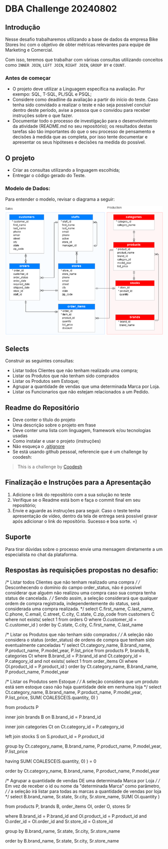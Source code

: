 # DBA Challenge 20240802


## Introdução

Nesse desafio trabalharemos utilizando a base de dados da empresa Bike Stores Inc com o objetivo de obter métricas relevantes para equipe de Marketing e Comercial.

Com isso, teremos que trabalhar com várioas consultas utilizando conceitos como `INNER JOIN`, `LEFT JOIN`, `RIGHT JOIN`, `GROUP BY` e `COUNT`.

### Antes de começar
 
- O projeto deve utilizar a Linguagem específica na avaliação. Por exempo: SQL, T-SQL, PL/SQL e PSQL;
- Considere como deadline da avaliação a partir do início do teste. Caso tenha sido convidado a realizar o teste e não seja possível concluir dentro deste período, avise a pessoa que o convidou para receber instruções sobre o que fazer.
- Documentar todo o processo de investigação para o desenvolvimento da atividade (README.md no seu repositório); os resultados destas tarefas são tão importantes do que o seu processo de pensamento e decisões à medida que as completa, por isso tente documentar e apresentar os seus hipóteses e decisões na medida do possível.
 
 

## O projeto

- Criar as consultas utilizando a linguagem escolhida;
- Entregar o código gerado do Teste.

### Modelo de Dados:

Para entender o modelo, revisar o diagrama a seguir:

![<img src="samples/model.png" height="500" alt="Modelo" title="Modelo"/>](samples/model.png)


## Selects

Construir as seguintes consultas:

- Listar todos Clientes que não tenham realizado uma compra;
- Listar os Produtos que não tenham sido comprados
- Listar os Produtos sem Estoque;
- Agrupar a quantidade de vendas que uma determinada Marca por Loja. 
- Listar os Funcionarios que não estejam relacionados a um Pedido.

## Readme do Repositório

- Deve conter o título do projeto
- Uma descrição sobre o projeto em frase
- Deve conter uma lista com linguagem, framework e/ou tecnologias usadas
- Como instalar e usar o projeto (instruções)
- Não esqueça o [.gitignore](https://www.toptal.com/developers/gitignore)
- Se está usando github pessoal, referencie que é um challenge by coodesh:  

>  This is a challenge by [Coodesh](https://coodesh.com/)

## Finalização e Instruções para a Apresentação

1. Adicione o link do repositório com a sua solução no teste
2. Verifique se o Readme está bom e faça o commit final em seu repositório;
3. Envie e aguarde as instruções para seguir. Caso o teste tenha apresentação de vídeo, dentro da tela de entrega será possível gravar após adicionar o link do repositório. Sucesso e boa sorte. =)


## Suporte

Para tirar dúvidas sobre o processo envie uma mensagem diretamente a um especialista no chat da plataforma. 


## Respostas às requisições propostas no desafio:

/* Listar todos Clientes que não tenham realizado uma compra */
/* Desconhecendo o domínio do campo order_status, não é possível considerar que alguém não realizou uma compra caso sua compra tenha status de cancelada. */
/* Sendo assim, a seleção considerará que qualquer ordem de compra registrada, independentemente do status, será considerada uma compra realizada. */
select C.first_name,
       C.last_name,
       C.phone,
       C.email,
       C.street,
       C.city,
       C.state,
       C.zip_code
from   customers   C
where  not exists( select 1
                   from   orders    O
                   where  O.customer_id = C.customer_id
                 )
order by
       C.state,
       C.city,
       C.first_name,
       C.last_name



/* Listar os Produtos que não tenham sido comprados */
/* A seleção não considera o status (order_status) de ordens de compra que tenham sido eventualmente canceladas */
select Ct.category_name,
       B.brand_name,
       P.product_name,
       P.model_year,
       P.list_price
from   products   P,
       brands     B,
       categories Ct
where  B.brand_id       = P.brand_id
  and  Ct.category_id   = P.category_id
  and  not exists( select 1
                   from   order_items  OI
                   where  OI.product_id = P.product_id
                 )
order by
       Ct.category_name,
       B.brand_name,
       P.product_name,
       P.model_year



/* Listar os Produtos sem Estoque */
/* A seleção considera que um produto está sem estoque caso não haja quantidade dele em nenhuma loja */
select       Ct.category_name,
             B.brand_name,
             P.product_name,
             P.model_year,
             P.list_price,
             SUM( COALESCE(S.quantity, 0) )

from         products   P

inner join   brands     B
        on   B.brand_id       = P.brand_id

inner join   categories Ct
        on   Ct.category_id   = P.category_id

left join    stocks  S
        on   S.product_id     = P.product_id

group by     Ct.category_name,
             B.brand_name,
             P.product_name,
             P.model_year,
             P.list_price

having       SUM( COALESCE(S.quantity, 0) )   = 0

order by
             Ct.category_name,
             B.brand_name,
             P.product_name,
             P.model_year



/* Agrupar a quantidade de vendas DE uma determinada Marca por Loja */
/* Em vez de receber o id ou nome da "determinada Marca" como parâmetro, */
/* a seleção irá listar para todas as marcas a quantidade de vendas por loja */
select B.brand_name,
       Sr.state,
       Sr.city,
       Sr.store_name,
       SUM( OI.quantity )

from   products     P,
       brands       B,
       order_items  OI,
       order        O,
       stores       Sr

where  B.brand_id       = P.brand_id
  and  OI.product_id    = P.product_id
  and  O.order_id       = OI.order_id
  and  Sr.store_id      = O.store_id

group by
       B.brand_name,
       Sr.state,
       Sr.city,
       Sr.store_name

order by
       B.brand_name,
       Sr.state,
       Sr.city,
       Sr.store_name



